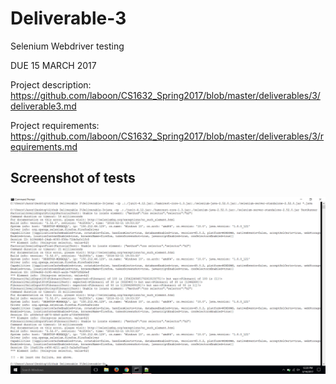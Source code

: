 # Deliverable-3

Selenium Webdriver testing

DUE 15 MARCH 2017

Project description: https://github.com/laboon/CS1632_Spring2017/blob/master/deliverables/3/deliverable3.md

Project requirements: https://github.com/laboon/CS1632_Spring2017/blob/master/deliverables/3/requirements.md

## Screenshot of tests
![Deliverable 3 Test Screenshot](cs1632_Deliverable3_Test_Screenshot.png "Screenshot of tests")
